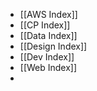 
- [[AWS Index]]
- [[CP Index]]
- [[Data Index]]
- [[Design Index]]
- [[Dev Index]]
- [[Web Index]]
- 